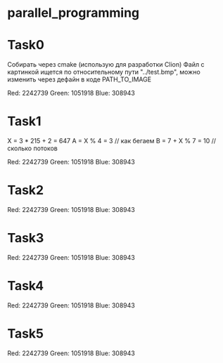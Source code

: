 # parallel_programming

# Task0
Собирать через cmake (использую для разработки Clion)
Файл с картинкой ищется по относительному пути "../test.bmp", можно изменить через дефайн в коде PATH_TO_IMAGE

Red: 2242739
Green: 1051918
Blue: 308943

# Task1
X = 3 * 215 + 2 = 647
A = X % 4 = 3 // как бегаем
B = 7 + X % 7 = 10 // сколько потоков

Red: 2242739
Green: 1051918
Blue: 308943

# Task2
Red: 2242739
Green: 1051918
Blue: 308943

# Task3
Red: 2242739
Green: 1051918
Blue: 308943

# Task4
Red: 2242739
Green: 1051918
Blue: 308943

# Task5
Red: 2242739
Green: 1051918
Blue: 308943